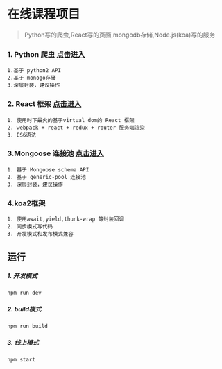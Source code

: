 # 在线课程项目

> Python写的爬虫,React写的页面,mongodb存储,Node.js(koa)写的服务


### 1. Python 爬虫 [点击进入](https://github.com/zhengjinwei123/reactCourse/tree/master/course/spider)

```
1.基于 python2 API
2.基于 monogo存储
3.深层封装，建议操作
```

### 2. React 框架 [点击进入](https://github.com/zhengjinwei123/reactCourse/tree/master/course/client)

```
1. 使用时下最火的基于virtual dom的 React 框架
2. webpack + react + redux + router 服务端渲染
3. ES6语法
```

### 3.Mongoose 连接池 [点击进入](https://github.com/zhengjinwei123/reactCourse/blob/master/course/server/utils/mongoose/db.js)

```
1. 基于 Mongoose schema API
2. 基于 generic-pool 连接池
3. 深层封装，建议操作
```

### 4.koa2框架

```
1. 使用await,yield,thunk-wrap 等封装回调
2. 同步模式写代码
3. 开发模式和发布模式兼容
```

## 运行

##### 1. 开发模式
`npm run dev`
##### 2. build模式
`npm run build`
##### 3. 线上模式
`npm start`
